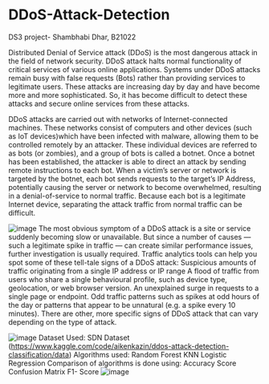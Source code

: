 # DDoS-Attack-Detection
DS3 project- Shambhabi Dhar, B21022

Distributed Denial of Service attack (DDoS) is the most dangerous
attack in the field of network security. DDoS attack halts normal functionality of critical
services of various online applications. Systems under DDoS attacks remain busy with false
requests (Bots) rather than providing services to legitimate users. These attacks are
increasing day by day and have become more and more sophisticated. So, it has become
difficult to detect these attacks and secure online services from these attacks.

DDoS attacks are carried out with networks of Internet-connected machines. These networks consist of computers and other devices (such as IoT devices)which have been infected with malware, allowing them to be controlled remotely by an attacker. These individual devices are referred to as bots (or zombies), and a group of bots is called a botnet. Once a botnet has been established, the attacker is able to direct an attack by sending remote instructions to each bot. When a victim’s server or network is targeted by the botnet, each bot sends requests to the target’s IP Address, potentially causing the server or network to become overwhelmed, resulting in a denial-of-service to normal traffic. Because each bot is a legitimate Internet device, separating the attack traffic from normal traffic can be difficult.

![image](https://github.com/ShambhabiDhar/DDoS-Attack-Detection/assets/109088874/68f4008f-faaa-4ca6-b7ee-86abca9ffefd)
The most obvious symptom of a DDoS attack is a site or service suddenly becoming slow or unavailable. But since a number of causes — such a legitimate spike in traffic — can create similar performance issues, further investigation is usually required. Traffic analytics tools can help you spot some of these tell-tale signs of a DDoS attack: Suspicious amounts of traffic originating from a single IP address or IP range
A flood of traffic from users who share a single behavioural profile, such as device type, geolocation, or web browser version. An unexplained surge in requests to a single page or endpoint. Odd traffic patterns such as spikes at odd hours of the day or patterns that appear to be unnatural (e.g. a spike every 10 minutes). There are other, more specific signs of DDoS attack that can vary depending on the type of attack.

![image](https://github.com/ShambhabiDhar/DDoS-Attack-Detection/assets/109088874/3412d4e3-6310-4fe0-b9ab-8ee04e49c392)
Dataset Used: SDN Dataset (https://www.kaggle.com/code/aikenkazin/ddos-attack-detection-classification/data)
Algorithms used: 
Random Forest
KNN 
Logistic Regression 
Comparison of algorithms is done using:
Accuracy Score
Confusion Matrix
F1- Score
![image](https://github.com/ShambhabiDhar/DDoS-Attack-Detection/assets/109088874/7bd5222b-1dd1-4dbd-9f23-1aab6e2a5aa3)


